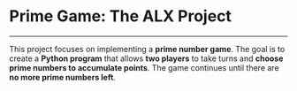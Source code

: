 # Prime Game: The ALX Project
----------------
This project focuses on implementing a __prime number game__. 
The goal is to create a __Python program__ that allows __two players__
to take turns and __choose prime numbers to accumulate points__. 
The game continues until there are __no more prime numbers left__.

